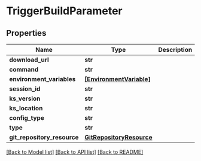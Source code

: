 # TriggerBuildParameter

## Properties
Name | Type | Description | Notes
------------ | ------------- | ------------- | -------------
**download_url** | **str** |  | [optional] 
**command** | **str** |  | [optional] 
**environment_variables** | [**[EnvironmentVariable]**](EnvironmentVariable.md) |  | [optional] 
**session_id** | **str** |  | [optional] 
**ks_version** | **str** |  | [optional] 
**ks_location** | **str** |  | [optional] 
**config_type** | **str** |  | [optional] 
**type** | **str** |  | [optional] 
**git_repository_resource** | [**GitRepositoryResource**](GitRepositoryResource.md) |  | [optional] 

[[Back to Model list]](../README.md#documentation-for-models) [[Back to API list]](../README.md#documentation-for-api-endpoints) [[Back to README]](../README.md)


